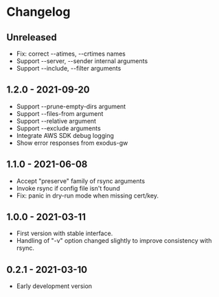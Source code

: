 # Changelog

## Unreleased

- Fix: correct --atimes, --crtimes names 
- Support --server, --sender internal arguments
- Support --include, --filter arguments

## 1.2.0 - 2021-09-20

- Support --prune-empty-dirs argument
- Support --files-from argument
- Support --relative argument
- Support --exclude arguments
- Integrate AWS SDK debug logging
- Show error responses from exodus-gw

## 1.1.0 - 2021-06-08

- Accept "preserve" family of rsync arguments
- Invoke rsync if config file isn't found
- Fix: panic in dry-run mode when missing cert/key.

## 1.0.0 - 2021-03-11

- First version with stable interface.
- Handling of "-v" option changed slightly to improve consistency with rsync.

## 0.2.1 - 2021-03-10

- Early development version
